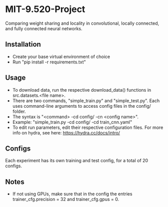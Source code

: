# MIT-9.520-Project
Comparing weight sharing and locality in convolutional, locally connected, and fully connected neural networks.

## Installation
- Create your base virtual environment of choice
- Run "pip install -r requirements.txt"

## Usage
- To download data, run the respective download_data() functions in src.datasets.\<file name\>.
- There are two commands, "simple_train.py" and "simple_test.py". Each uses command-line arguments to access config files in the config/ folder.
- The syntax is "\<command\> -cd config/ -cn \<config name\>".
- Example: "simple_train.py -cd config/ -cd train_cnn.yaml"
- To edit run parameters, edit their respective configuration files. For more info on hydra, see here: https://hydra.cc/docs/intro/

## Configs
Each experiment has its own training and test config, for a total of 20 configs.

## Notes
- If not using GPUs, make sure that in the config the entries trainer_cfg.precision = 32 and trainer_cfg.gpus = 0.
